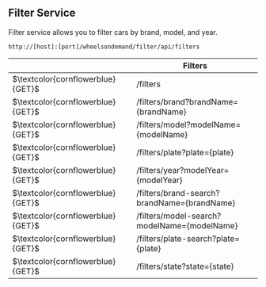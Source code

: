 ## Filter Service

Filter service allows you to filter cars by brand, model, and year.

<table>
    <thead>
        <tr>
            <th></th>
            <th>Filters</th>
        </tr>
    </thead>
    <tbody>
        <code>http://[host]:[port]/wheelsondemand/filter/api/filters</code>
        <tr>
            <td>$\textcolor{cornflowerblue}{GET}$</td>
            <td>/filters</td>
        </tr>
        <tr>
            <td>$\textcolor{cornflowerblue}{GET}$</td>
            <td>/filters/brand?brandName={brandName}</td>
        </tr>
        <tr>
            <td>$\textcolor{cornflowerblue}{GET}$</td>
            <td>/filters/model?modelName={modelName}</td>
        </tr>
        <tr>
            <td>$\textcolor{cornflowerblue}{GET}$</td>
            <td>/filters/plate?plate={plate}</td>
        </tr>
        <tr>
            <td>$\textcolor{cornflowerblue}{GET}$</td>
            <td>/filters/year?modelYear={modelYear}</td>
        </tr>
        <tr>
            <td>$\textcolor{cornflowerblue}{GET}$</td>
            <td>/filters/brand-search?brandName={brandName}</td>
        </tr>
        <tr>
            <td>$\textcolor{cornflowerblue}{GET}$</td>
            <td>/filters/model-search?modelName={modelName}</td>
        </tr>
        <tr>
            <td>$\textcolor{cornflowerblue}{GET}$</td>
            <td>/filters/plate-search?plate={plate}</td>
        </tr>
        <tr>
            <td>$\textcolor{cornflowerblue}{GET}$</td>
            <td>/filters/state?state={state}</td>
        </tr>
    </tbody>
</table>
